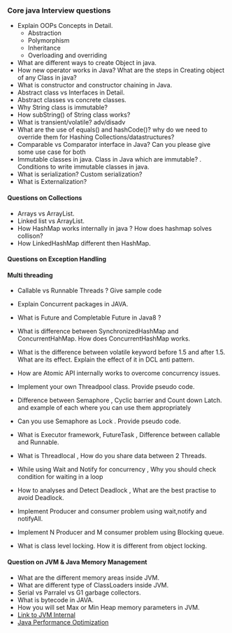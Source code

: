 ### Core java Interview questions

* Explain OOPs Concepts in Detail.
	* Abstraction 
	* Polymorphism
	* Inheritance
	* Overloading and overriding
* What are different ways to create Object in java.
* How new operator works in Java?  What are the steps in Creating object of any Class in java?
* What is constructor and constructor chaining in Java.	
* Abstract class vs Interfaces in Detail.
* Abstract classes vs concrete classes.
* Why String class is immutable?
* How subString() of String class works?
* What is transient/volatile? adv/disadv
* What are the use of equals() and hashCode()? why do we need to override them for Hashing Collections/datastructures?
* Comparable vs Comparator interface in Java? Can you please give some use case for both
* Immutable classes in java. Class in Java which are immutable? . Conditions to write immutable classes in java.
* What is serialization? Custom serialization?
* What is Externalization?

#### Questions on Collections
* Arrays vs ArrayList.
* Linked list vs ArrayList.
* How HashMap works internally in java ? How does hashmap solves collison?
* How LinkedHashMap different then HashMap.

#### Questions on Exception Handling

#### Multi threading
* Callable vs Runnable Threads ? Give sample code
* Explain Concurrent packages in JAVA.
* What is Future and Completable Future in Java8 ? 
* What is difference between SynchronizedHashMap and ConcurrentHahMap. How does ConcurrentHashMap works.
* What is the difference between volatile keyword before 1.5 and after 1.5. What are its effect. Explain the effect of it in DCL anti pattern.
* How are Atomic API internally works to overcome concurrency issues.
* Implement your own Threadpool class. Provide pseudo code.
* Difference between Semaphore , Cyclic barrier and Count down Latch. and example of each where you can use them appropriately
* Can you use Semaphore as Lock . Provide pseudo code.
* What is Executor framework, FutureTask  , Difference between callable and  Runnable.
* What is Threadlocal , How do you share data between 2 Threads.
* While using Wait and Notify for concurrency , Why you should check condition for waiting in a loop
* How to analyses and Detect Deadlock , What are the best practise to avoid Deadlock.

* Implement Producer and consumer problem using wait,notify and notifyAll.
* Implement N Producer and M consumer problem using Blocking queue.
* What is class level locking. How it is different from object locking.

#### Question on JVM & Java Memory Management

* What are the different memory areas inside JVM.
* What are different type of ClassLoaders inside JVM.
* Serial vs Parralel vs G1 garbage collectors.
* What is bytecode in JAVA.
* How you will set Max or Min Heap memory parameters in JVM.
* [Link to JVM Internal](https://www.cubrid.org/blog/understanding-jvm-internals)
* [Java Performance Optimization](java-performance-optimization-20.pdf)
